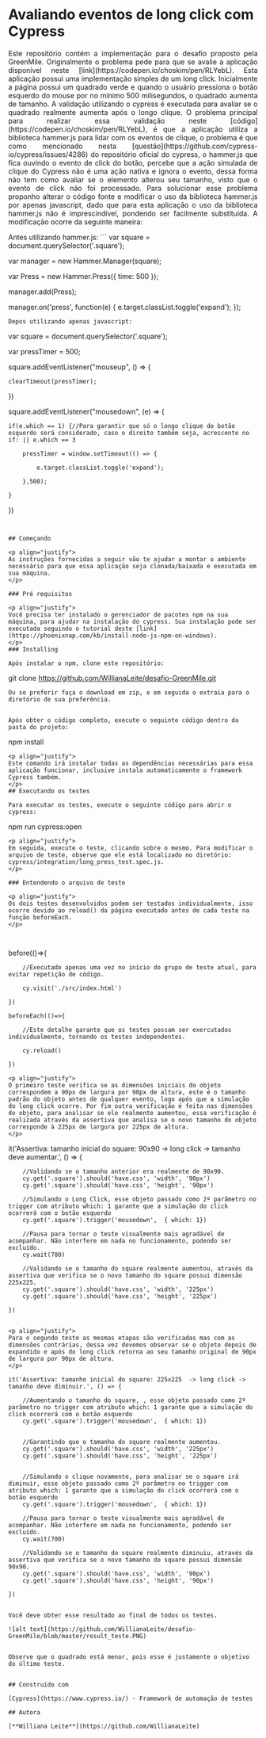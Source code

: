 # Avaliando eventos de long click com Cypress

<p align="justify">
Este repositório contém a implementação para o desafio proposto pela GreenMile. Originalmente o problema pede para que se avalie a aplicação disponível neste [link](https://codepen.io/choskim/pen/RLYebL). Esta aplicação possui uma implementação simples de um long click. Inicialmente a página possui um quadrado verde e quando o usuário pressiona o botão esquerdo do mouse por no mínimo 500 milisegundos, o quadrado aumenta de tamanho. A validação utilizando o cypress é executada para avaliar se o quadrado realmente aumenta após o longo clique. O problema principal para realizar essa validação neste [código](https://codepen.io/choskim/pen/RLYebL), é que a aplicação utiliza a biblioteca hammer.js para lidar com os eventos de clique, o problema é que como mencionado nesta [questão](https://github.com/cypress-io/cypress/issues/4286) do repositório oficial do cypress, o hammer.js que fica ouvindo o evento de click do botão, percebe que a ação simulada de clique do Cypress não é uma ação nativa e ignora o evento, dessa forma não tem como avaliar se o elemento alterou seu tamanho, visto que o evento de click não foi processado. Para solucionar esse problema proponho alterar o código fonte e modificar o uso da biblioteca hammer.js por apenas javascript, dado que para esta aplicação o uso da biblioteca hammer.js não é imprescindível, pondendo ser facilmente substituída. A modificação ocorre da seguinte maneira:
</p>
Antes utilizando hammer.js:
```
var square = document.querySelector('.square');

var manager = new Hammer.Manager(square);

var Press = new Hammer.Press({
  time: 500
});

manager.add(Press);

manager.on('press', function(e) {
  e.target.classList.toggle('expand');
});

```
Depos utilizando apenas javascript:
```
var square = document.querySelector('.square');

var pressTimer = 500;

square.addEventListener("mouseup", () => {
    
    clearTimeout(pressTimer);

})

square.addEventListener("mousedown", (e) => {

    if(e.which == 1) {//Para garantir que só o longo clique do botão esquerdo será considerado, caso o direito também seja, acrescente no if: || e.which == 3
    
        pressTimer = window.setTimeout(() => {

            e.target.classList.toggle('expand');
        
        },500);
    
    }

})

```


## Começando

<p align="justify">
As instruções fornecidas a seguir vão te ajudar a montar o ambiente necessário para que essa aplicação seja clonada/baixada e executada em sua máquina.
</p>

### Pré requisitos

<p align="justify">
Você precisa ter instalado o gerenciador de pacotes npm na sua máquina, para ajudar na instalação do cypress. Sua instalação pode ser executada seguindo o tutorial deste [link](https://phoenixnap.com/kb/install-node-js-npm-on-windows). 
</p>
### Installing

Após instalar o npm, clone este repositório:

```
git clone https://github.com/WillianaLeite/desafio-GreenMile.git

```
Ou se preferir faça o download em zip, e em seguida o extraia para o diretório de sua preferência.


Após obter o código completo, execute o seguinte código dentro da pasta do projeto:

```
npm install
```
<p align="justify">
Este comando irá instalar todas as dependências necessárias para essa aplicação funcionar, inclusive instala automaticamente o framework Cypress também. 
</p>
## Executando os testes

Para executar os testes, execute o seguinte código para abrir o cypress:

```
npm run cypress:open
```
<p align="justify">
Em seguida, execute o teste, clicando sobre o mesmo. Para modificar o arquivo de teste, observe que ele está localizado no diretório: cypress/integration/long_press_test.spec.js.
</p>

### Entendendo o arquivo de teste

<p align="justify">
Os dois testes desenvolvidos podem ser testados individualmente, isso ocorre devido ao reload() da página executado antes de cada teste na função beforeEach. 
</p>



```
before(()=>{

        //Executado apenas uma vez no início do grupo de teste atual, para evitar repetição de código.

        cy.visit('./src/index.html')

    })

    beforeEach(()=>{
        
        //Este detalhe garante que os testes possam ser exercutados individualmente, tornando os testes independentes.

        cy.reload()

    })
    

```
<p align="justify">
O primeiro teste verifica se as dimensões iniciais do objeto correspondem a 90px de largura por 90px de altura, este é o tamanho padrão do objeto antes de qualquer evento, logo após que a simulação do long click ocorre. Por fim outra verificação é feita nas dimensões do objeto, para analisar se ele realmente aumentou, essa verificação é realizada através da assertiva que analisa se o novo tamanho do objeto corresponde à 225px de largura por 225px de altura. 
</p>

```
it('Assertiva: tamanho inicial do square: 90x90  -> long click -> tamanho deve aumentar.', () => {
       
        //Validando se o tamanho anterior era realmente de 90x90. 
        cy.get('.square').should('have.css', 'width', '90px')
        cy.get('.square').should('have.css', 'height', '90px')
        
        //Simulando o Long Click, esse objeto passado como 2º parâmetro no trigger com atributo which: 1 garante que a simulação do click ocorrerá com o botão esquerdo
        cy.get('.square').trigger('mousedown',  { which: 1})
        
        //Pausa para tornar o teste visualmente mais agradável de acompanhar. Não interfere em nada no funcionamento, podendo ser excluído.
        cy.wait(700)
        
        //Validando se o tamanho do square realmente aumentou, através da assertiva que verifica se o novo tamanho do square possui dimensão 225x225.
        cy.get('.square').should('have.css', 'width', '225px')
        cy.get('.square').should('have.css', 'height', '225px')

    })
    
 ```

<p align="justify">
Para o segundo teste as mesmas etapas são verificadas mas com as dimensões contrárias, dessa vez devemos observar se o objeto depois de expandido e após do long click retorna ao seu tamanho original de 90px de largura por 90px de altura. 
</p>
```
    it('Assertiva: tamanho inicial do square: 225x225  -> long click -> tamanho deve diminuir.', () => {
        
        //Aumentando o tamanho do square, , esse objeto passado como 2º parâmetro no trigger com atributo which: 1 garante que a simulação do click ocorrerá com o botão esquerdo
        cy.get('.square').trigger('mousedown',  { which: 1})
        

        //Garantindo que o tamanho do square realmente aumentou.
        cy.get('.square').should('have.css', 'width', '225px')
        cy.get('.square').should('have.css', 'height', '225px')

        
        //Simulando o clique novamente, para analisar se o square irá diminuir, esse objeto passado como 2º parâmetro no trigger com atributo which: 1 garante que a simulação do click ocorrerá com o botão esquerdo 
        cy.get('.square').trigger('mousedown',  { which: 1})

        //Pausa para tornar o teste visualmente mais agradável de acompanhar. Não interfere em nada no funcionamento, podendo ser excluído.
        cy.wait(700)
        
        //Validando se o tamanho do square realmente diminuiu, através da assertiva que verifica se o novo tamanho do square possui dimensão 90x90.
        cy.get('.square').should('have.css', 'width', '90px')
        cy.get('.square').should('have.css', 'height', '90px')

    })   


```

Você deve obter esse resultado ao final de todos os testes. 

![alt text](https://github.com/WillianaLeite/desafio-GreenMile/blob/master/result_teste.PNG)


Observe que o quadrado está menor, pois esse é justamente o objetivo do último teste.


## Construído com

[Cypress](https://www.cypress.io/) - Framework de automação de testes

## Autora

[**Williana Leite**](https://github.com/WillianaLeite)

